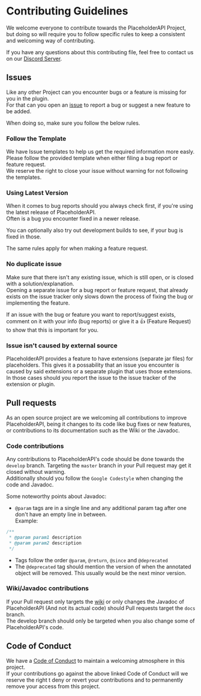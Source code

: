 [issue]: https://github.com/PlaceholderAPI/PlaceholderAPI/issues/new
[discord]: https://helpch.at/discord
[Code of Conduct]: https://github.com/PlaceholderAPI/PlaceholderAPI/blob/master/CODE_OF_CONDUCT.md
[wiki]: https://github.com/PlaceholderAPI/PlaceholderAPI/blob/master/wiki

# Contributing Guidelines
We welcome everyone to contribute towards the PlaceholderAPI Project, but doing so will require you to follow specific rules to keep a consistent and welcoming way of contributing.

If you have any questions about this contributing file, feel free to contact us on our [Discord Server][discord].

## Issues
Like any other Project can you encounter bugs or a feature is missing for you in the plugin.  
For that can you open an [issue] to report a bug or suggest a new feature to be added.

When doing so, make sure you follow the below rules.

### Follow the Template
We have Issue templates to help us get the required information more easly. Please follow the provided template when either filing a bug report or feature request.  
We reserve the right to close your issue without warning for not following the templates.

### Using Latest Version
When it comes to bug reports should you always check first, if you're using the latest release of PlaceholderAPI.  
Often is a bug you encounter fixed in a newer release.

You can optionally also try out development builds to see, if your bug is fixed in those.

The same rules apply for when making a feature request.

### No duplicate issue
Make sure that there isn't any existing issue, which is still open, or is closed with a solution/explanation.  
Opening a separate issue for a bug report or feature request, that already exists on the issue tracker only slows down the process of fixing the bug or implementing the feature.

If an issue with the bug or feature you want to report/suggest exists, comment on it with your info (bug reports) or give it a :thumbsup: (Feature Request) to show that this is important for you.

### Issue isn't caused by external source
PlaceholderAPI provides a feature to have extensions (separate jar files) for placeholders. This gives it a possability that an issue you encounter is caused by said extensions or a separate plugin that uses those extensions.  
In those cases should you report the issue to the issue tracker of the extension or plugin.

## Pull requests
As an open source project are we welcoming all contributions to improve PlaceholderAPI, being it changes to its code like bug fixes or new features, or contributions to its documentation such as the Wiki or the Javadoc.

### Code contributions
Any contributions to PlaceholderAPI's code should be done towards the `develop` branch. Targeting the `master` branch in your Pull request may get it closed without warning.  
Additionally should you follow the `Google Codestyle` when changing the code and Javadoc.

Some noteworthy points about Javadoc:

- `@param` tags are in a single line and any additional param tag after one don't have an empty line in between.  
Example:  
```java
/**
 * @param param1 description
 * @param param2 description
 */
```
- Tags follow the order `@param`, `@return`, `@since` and `@deprecated`
- The `@deprecated` tag should mention the version of when the annotated object will be removed. This usually would be the next minor version.

### Wiki/Javadoc contributions
If your Pull request only targets the [wiki] or only changes the Javadoc of PlaceholderAPI (And not its actual code) should Pull requests target the `docs` branch.  
The develop branch should only be targeted when you also change some of PlaceholderAPI's code.

## Code of Conduct
We have a [Code of Conduct] to maintain a welcoming atmosphere in this project.  
If your contributions go against the above linked Code of Conduct will we reserve the right t deny or revert your contributions and to permanently remove your access from this project.
